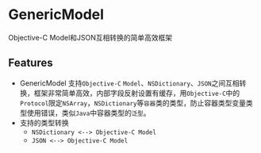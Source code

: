 # GenericModel
Objective-C Model和JSON互相转换的简单高效框架

## Features
* GenericModel 支持`Objective-C` `Model`、`NSDictionary`、`JSON`之间互相转换，框架非常简单高效，内部字段反射设置有缓存，用`Objective-C`中的`Protocol`限定`NSArray`，`NSDictionary`等`容器`类的类型，防止容器类型变量类型使用错误，类似`Java`中容器类型的`泛型`。
* 支持的类型转换
  * `NSDictionary <--> Objective-C Model`
  * `JSON <--> Objective-C Model`
